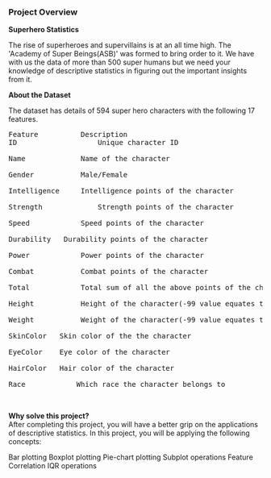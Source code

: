 ### Project Overview

 **Superhero Statistics**

The rise of superheroes and supervillains is at an all time high. The 'Academy of Super Beings(ASB)' was formed to bring order to it. We have with us the data of more than 500 super humans but we need your knowledge of descriptive statistics in figuring out the important insights from it.

**About the Dataset**

The dataset has details of 594 super hero characters with the following 17 features.
<pre>
Feature	         Description
ID	                 Unique character ID</br>
Name	         Name of the character</br>
Gender	         Male/Female</br>
Intelligence	 Intelligence points of the character</br>
Strength	         Strength points of the character</br>
Speed	         Speed points of the character</br>
Durability	 Durability points of the character</br>
Power	         Power points of the character</br>
Combat	         Combat points of the character</br>
Total	         Total sum of all the above points of the character</br>
Height	         Height of the character(-99 value equates to 'immeasurable')</br>
Weight	         Weight of the character(-99 value equates to 'immeasurable')</br>
SkinColor	Skin color of the the character</br>
EyeColor	Eye color of the character</br>
HairColor	Hair color of the character</br>
Race	        Which race the character belongs to</br>

</pre>
**Why solve this project?**</br>
After completing this project, you will have a better grip on the applications of descriptive statistics. In this project, you will be applying the following concepts:

Bar plotting
Boxplot plotting
Pie-chart plotting
Subplot operations
Feature Correlation
IQR operations


